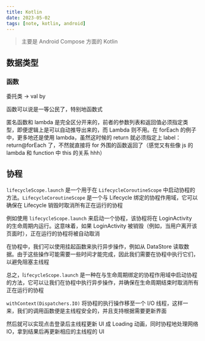 ```yaml
---
title: Kotlin
date: 2023-05-02
tags: [note, kotlin, android]
---
```


> 主要是 Android Compose 方面的 Kotlin

## 数据类型

### 函数

委托类 -> val by

函数可以说是一等公民了，特别地函数式

匿名函数和 lambda 是完全区分开来的，前者的参数列表和返回值必须指定类型，即便逻辑上是可以自动推导出来的，而 Lambda 则不用。在 forEach 的例子中，更多地还是使用 lambda，虽然这时候的 return 就必须指定上 label：return@forEach 了，不然就直接将 for 外围的函数返回了（感觉又有些像 js 的 lambda 和 function 中 this 的关系 hhh）

## 协程

`lifecycleScope.launch` 是一个用于在 `LifecycleCoroutineScope` 中启动协程的方法。`LifecycleCoroutineScope` 是一个与 Lifecycle 绑定的协程作用域，它可以确保在 Lifecycle 销毁时取消所有正在运行的协程

例如使用 `lifecycleScope.launch` 来启动一个协程，该协程将在 LoginActivity 的生命周期内运行。这意味着，如果 LoginActivity 被销毁（例如，当用户离开该页面时），正在运行的协程将被自动取消

在协程中，我们可以使用挂起函数来执行异步操作，例如从 DataStore 读取数据。由于这些操作可能需要一些时间才能完成，因此我们需要在协程中执行它们，以避免阻塞主线程

总之，l`ifecycleScope.launch` 是一种在与生命周期绑定的协程作用域中启动协程的方法，它可以让我们在协程中执行异步操作，并确保在生命周期结束时取消所有正在运行的协程

`withContext(Dispatchers.IO)` 将协程的执行操作移至一个 I/O 线程，这样一来，我们的调用函数便是主线程安全的，并且支持根据需要更新界面

然后就可以实现点击登录后主线程更新 UI 成 Loading 动画，同时协程地处理网络 IO，拿到结果后再更新相应的主线程的 UI
